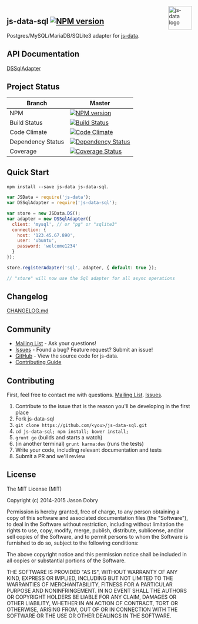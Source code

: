<img src="https://raw.githubusercontent.com/js-data/js-data/master/js-data.png" alt="js-data logo" title="js-data" align="right" width="64" height="64" />

## js-data-sql [![NPM version](https://badge.fury.io/js/js-data-sql.png)](http://badge.fury.io/js/js-data-sql)

Postgres/MySQL/MariaDB/SQLite3 adapter for [js-data](http://www.js-data.io/).

## API Documentation
[DSSqlAdapter](http://www.js-data.io/docs/dssqladapter)

## Project Status

| Branch | Master |
| ------ | ------ |
| NPM | [![NPM version](https://badge.fury.io/js/js-data-sql.png)](http://badge.fury.io/js/js-data-sql) |
| Build Status | [![Build Status](https://travis-ci.org/js-data/js-data-sql.png?branch=master)](https://travis-ci.org/js-data/js-data-sql) |
| Code Climate | [![Code Climate](https://codeclimate.com/github/js-data/js-data-sql.png)](https://codeclimate.com/github/js-data/js-data-sql) |
| Dependency Status | [![Dependency Status](https://gemnasium.com/js-data/js-data-sql.png)](https://gemnasium.com/js-data/js-data-sql) |
| Coverage | [![Coverage Status](https://coveralls.io/repos/js-data/js-data-sql/badge.png?branch=master)](https://coveralls.io/r/js-data/js-data-sql?branch=master) |

## Quick Start
`npm install --save js-data js-data-sql`.

```js
var JSData = require('js-data');
var DSSqlAdapter = require('js-data-sql');

var store = new JSData.DS();
var adapter = new DSSqlAdapter({
  client: 'mysql', // or "pg" or "sqlite3"
  connection: {
    host: '123.45.67.890',
    user: 'ubuntu',
    password: 'welcome1234'
  }
});

store.registerAdapter('sql', adapter, { default: true });

// "store" will now use the Sql adapter for all async operations
```

## Changelog
[CHANGELOG.md](https://github.com/js-data/js-data-sql/blob/master/CHANGELOG.md)

## Community
- [Mailing List](https://groups.io/org/groupsio/jsdata) - Ask your questions!
- [Issues](https://github.com/js-data/js-data-sql/issues) - Found a bug? Feature request? Submit an issue!
- [GitHub](https://github.com/js-data/js-data-sql) - View the source code for js-data.
- [Contributing Guide](https://github.com/js-data/js-data-sql/blob/master/CONTRIBUTING.md)

## Contributing

First, feel free to contact me with questions. [Mailing List](https://groups.io/org/groupsio/jsdata). [Issues](https://github.com/js-data/js-data-sql/issues).

1. Contribute to the issue that is the reason you'll be developing in the first place
1. Fork js-data-sql
1. `git clone https://github.com/<you>/js-data-sql.git`
1. `cd js-data-sql; npm install; bower install;`
1. `grunt go` (builds and starts a watch)
1. (in another terminal) `grunt karma:dev` (runs the tests)
1. Write your code, including relevant documentation and tests
1. Submit a PR and we'll review

## License

The MIT License (MIT)

Copyright (c) 2014-2015 Jason Dobry

Permission is hereby granted, free of charge, to any person obtaining a copy
of this software and associated documentation files (the "Software"), to deal
in the Software without restriction, including without limitation the rights
to use, copy, modify, merge, publish, distribute, sublicense, and/or sell
copies of the Software, and to permit persons to whom the Software is
furnished to do so, subject to the following conditions:

The above copyright notice and this permission notice shall be included in all
copies or substantial portions of the Software.

THE SOFTWARE IS PROVIDED "AS IS", WITHOUT WARRANTY OF ANY KIND, EXPRESS OR
IMPLIED, INCLUDING BUT NOT LIMITED TO THE WARRANTIES OF MERCHANTABILITY,
FITNESS FOR A PARTICULAR PURPOSE AND NONINFRINGEMENT. IN NO EVENT SHALL THE
AUTHORS OR COPYRIGHT HOLDERS BE LIABLE FOR ANY CLAIM, DAMAGES OR OTHER
LIABILITY, WHETHER IN AN ACTION OF CONTRACT, TORT OR OTHERWISE, ARISING FROM,
OUT OF OR IN CONNECTION WITH THE SOFTWARE OR THE USE OR OTHER DEALINGS IN THE
SOFTWARE.
